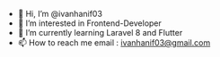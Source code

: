 - 👋 Hi, I’m @ivanhanif03
- 👀 I’m interested in Frontend-Developer
- 🌱 I’m currently learning Laravel 8 and Flutter
- 📫 How to reach me email : ivanhanif03@gmail.com

<!---
ivanhanif03/ivanhanif03 is a ✨ special ✨ repository because its `README.md` (this file) appears on your GitHub profile.
You can click the Preview link to take a look at your changes.
--->
